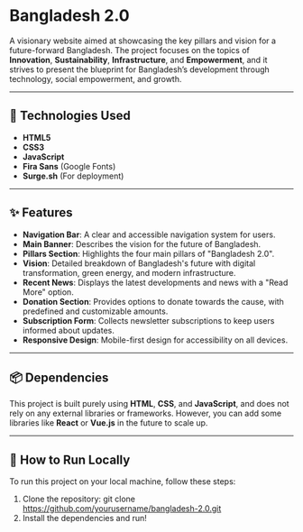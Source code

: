 # Bangladesh 2.0

A visionary website aimed at showcasing the key pillars and vision for a future-forward Bangladesh. The project focuses on the topics of **Innovation**, **Sustainability**, **Infrastructure**, and **Empowerment**, and it strives to present the blueprint for Bangladesh’s development through technology, social empowerment, and growth.

---

## 🧰 Technologies Used

- **HTML5**
- **CSS3**
- **JavaScript**
- **Fira Sans** (Google Fonts)
- **Surge.sh** (For deployment)

---

## ✨ Features

- **Navigation Bar**: A clear and accessible navigation system for users.
- **Main Banner**: Describes the vision for the future of Bangladesh.
- **Pillars Section**: Highlights the four main pillars of "Bangladesh 2.0".
- **Vision**: Detailed breakdown of Bangladesh's future with digital transformation, green energy, and modern infrastructure.
- **Recent News**: Displays the latest developments and news with a "Read More" option.
- **Donation Section**: Provides options to donate towards the cause, with predefined and customizable amounts.
- **Subscription Form**: Collects newsletter subscriptions to keep users informed about updates.
- **Responsive Design**: Mobile-first design for accessibility on all devices.

---

## 📦 Dependencies

This project is built purely using **HTML**, **CSS**, and **JavaScript**, and does not rely on any external libraries or frameworks. However, you can add some libraries like **React** or **Vue.js** in the future to scale up.

---

## 🚀 How to Run Locally

To run this project on your local machine, follow these steps:

1. Clone the repository:
   git clone https://github.com/yourusername/bangladesh-2.0.git
2. Install the dependencies and run!
   

